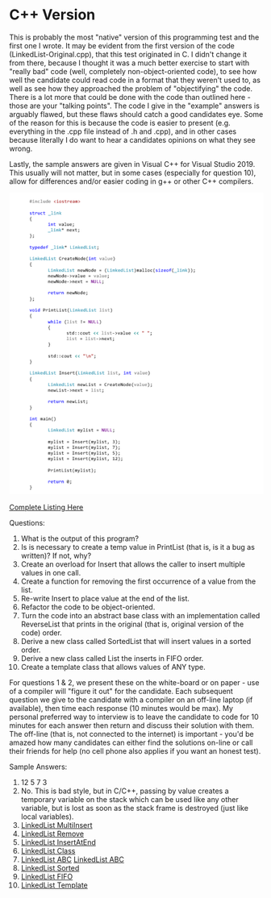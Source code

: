 # C++ Version

This is probably the most "native" version of this programming test and the first one I wrote.  It may be evident from the first version of the code (LinkedList-Original.cpp), that this test originated in
C.  I didn't change it from there, because I thought it was a much better exercise to start with "really bad" code (well, completely non-object-oriented code), to see how well the candidate could read code
in a format that they weren't used to, as well as see how they approached the problem of "objectifying" the code.  There is a lot more that could be done with the code than outlined here - those are your
"talking points".  The code I give in the "example" answers is arguably flawed, but these flaws should catch a good candidates eye.  Some of the reason for this is because the code is easier to present
(e.g. everything in the .cpp file instead of .h and .cpp), and in other cases because literally I do want to hear a candidates opinions on what they see wrong.

Lastly, the sample answers are given in Visual C++ for Visual Studio 2019.  This usually will not matter, but in some cases (especially for question 10), allow for differences and/or easier coding in g++ or
other C++ compilers.

![LinkedList-Original.cpp](LinkedList-Original.png)

[Complete Listing Here](LinkedLists/LinkedList-Original/LinkedList-Original.cpp)

Questions:

1. What is the output of this program?
2. Is is necessary to create a temp value in PrintList (that is, is it a bug as written)?  If not, why?
3. Create an overload for Insert that allows the caller to insert multiple values in one call.
4. Create a function for removing the first occurrence of a value from the list.
5. Re-write Insert to place value at the end of the list.
6. Refactor the code to be object-oriented.
7. Turn the code into an abstract base class with an implementation called ReverseList that prints in the original (that is, original version of the code) order.
8. Derive a new class called SortedList that will insert values in a sorted order.
9. Derive a new class called List the inserts in FIFO order.
10. Create a template class that allows values of ANY type.

For questions 1 & 2, we present these on the white-board or on paper - use of a compiler will "figure it out" for the candidate.  Each subsequent question we give to the candidate with a compiler on
an off-line laptop (if available), then time each response (10 minutes would be max).  My personal preferred way to interview is to leave the candidate to code for 10 minutes for each answer then return
and discuss their solution with them.  The off-line (that is, not connected to the internet) is important - you'd be amazed how many candidates can either find the solutions on-line or call their friends
for help (no cell phone also applies if you want an honest test).

Sample Answers:

1. 12 5 7 3
2. No.  This is bad style, but in C/C++, passing by value creates a temporary variable on the stack which can be used like any other variable, but is lost as soon as the stack frame is destroyed (just
like local variables).
3. [LinkedList MultiInsert](LinkedLists/LinkedList-MultiInsert/LinkedList-MultiInsert.cpp)
4. [LinkedList Remove](LinkedLists/LinkedList-Remove/LinkedList-Remove.cpp)
5. [LinkedList InsertAtEnd](LinkedLists/LinkedList-InsertAtEnd/LinkedList-InsertAtEnd.cpp)
6. [LinkedList Class](LinkedLists/LinkedList-Class/LinkedList-Class.cpp)
7. [LinkedList ABC](LinkedLists/LinkedList-ABC/LinkedList-ABC.h)
   [LinkedList ABC](LinkedLists/LinkedList-ABC/LinkedList-ABC.cpp)
8. [LinkedList Sorted](LinkedLists/LinkedList-Sorted/LinkedList-Sorted.cpp)
9. [LinkedList FIFO](LinkedLists/LinkedList-FIFO/LinkedList-FIFO.cpp)
10. [LinkedList Template](LinkedLists/LinkedList-Template/LinkedList-Template.cpp)


